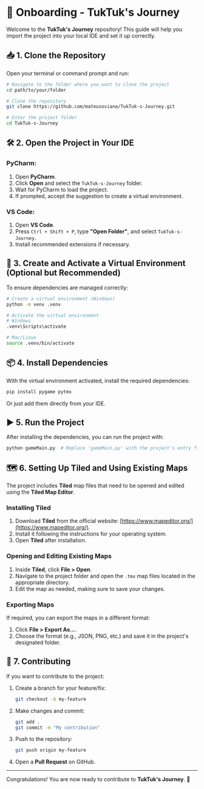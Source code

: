 # 🚀 Onboarding - TukTuk's Journey

Welcome to the **TukTuk's Journey** repository! This guide will help you import the project into your local IDE and set it up correctly.

## 📥 1. Clone the Repository
Open your terminal or command prompt and run:

```sh
# Navigate to the folder where you want to clone the project
cd path/to/your/folder

# Clone the repository
git clone https://github.com/mateusoviana/TukTuk-s-Journey.git

# Enter the project folder
cd TukTuk-s-Journey
```

## 🛠 2. Open the Project in Your IDE
### **PyCharm**:
1. Open **PyCharm**.
2. Click **Open** and select the `TukTuk-s-Journey` folder.
3. Wait for PyCharm to load the project.
4. If prompted, accept the suggestion to create a virtual environment.

### **VS Code**:
1. Open **VS Code**.
2. Press `Ctrl + Shift + P`, type **"Open Folder"**, and select `TukTuk-s-Journey`.
3. Install recommended extensions if necessary.

## 🔧 3. Create and Activate a Virtual Environment (Optional but Recommended)

To ensure dependencies are managed correctly:

```sh
# Create a virtual environment (Windows)
python -m venv .venv

# Activate the virtual environment
# Windows
.venv\Scripts\activate

# Mac/Linux
source .venv/bin/activate
```

## 📦 4. Install Dependencies
With the virtual environment activated, install the required dependencies:

```sh
pip install pygame pytmx
```

Or just add them directly from your IDE.

## ▶️ 5. Run the Project
After installing the dependencies, you can run the project with:

```sh
python gameMain.py  # Replace 'gameMain.py' with the project's entry file
```

## 🗺 6. Setting Up Tiled and Using Existing Maps
The project includes **Tiled** map files that need to be opened and edited using the **Tiled Map Editor**.

### **Installing Tiled**
1. Download **Tiled** from the official website: [https://www.mapeditor.org/](https://www.mapeditor.org/).
2. Install it following the instructions for your operating system.
3. Open **Tiled** after installation.

### **Opening and Editing Existing Maps**
1. Inside **Tiled**, click **File > Open**.
2. Navigate to the project folder and open the `.tmx` map files located in the appropriate directory.
3. Edit the map as needed, making sure to save your changes.

### **Exporting Maps**
If required, you can export the maps in a different format:
1. Click **File > Export As...**.
2. Choose the format (e.g., JSON, PNG, etc.) and save it in the project's designated folder.

## 📝 7. Contributing
If you want to contribute to the project:
1. Create a branch for your feature/fix:
   ```sh
   git checkout -b my-feature
   ```
2. Make changes and commit:
   ```sh
   git add .
   git commit -m "My contribution"
   ```
3. Push to the repository:
   ```sh
   git push origin my-feature
   ```
4. Open a **Pull Request** on GitHub.

---
Congratulations! You are now ready to contribute to **TukTuk's Journey**. 🚀

